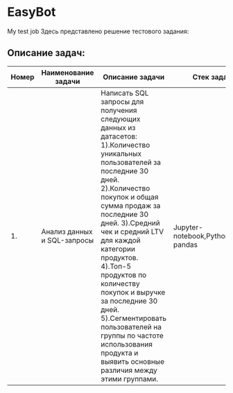 # EasyBot
My test job
Здесь представлено решение тестового задания:
## Описание задач:  
|Номер | Наименование задачи                      | Описание задачи                                       |   Стек                                        задачи |
| ----------- | --------------------------------------------- | ------------------------------------------------------ | ---------------------------------------------------------------------- |  
| 1. | Анализ данных и SQL-запросы| Написать SQL запросы для получения следующих данных из датасетов: 1).Количество уникальных пользователей за последние 30 дней. 2).Количество покупок и общая сумма продаж за последние 30 дней.  3).Средний чек и средний LTV для каждой категории продуктов.           4).Топ-5 продуктов по количеству покупок и выручке за последние 30 дней.  5).Сегментировать пользователей на группы по частоте использования продукта и выявить основные различия между этими группами. |Jupyter-notebook,Python,sqlite3, pandas |
